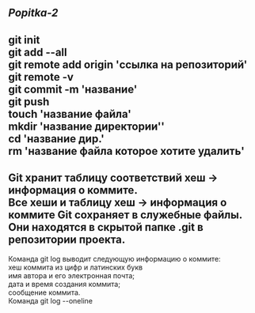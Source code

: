 _Popitka-2_
------------------------------------------------
git init  
git add --all  
git remote add origin 'ссылка на репозиторий'  
git remote -v  
git commit -m 'название'  
git push  
touch 'название файла'  
mkdir 'название директории''  
сd 'название дир.'  
rm 'название файла которое хотите удалить'  
-------
Git хранит таблицу соответствий хеш → информация о коммите.  
Все хеши и таблицу хеш → информация о коммите Git сохраняет в служебные файлы.  
Они находятся в скрытой папке .git в репозитории проекта. 
-------
Команда git log выводит следующую информацию о коммите:  
хеш коммита из цифр и латинских букв  
имя автора и его электронная почта;  
дата и время создания коммита;  
сообщение коммита.  
Команда git log --oneline   
 
